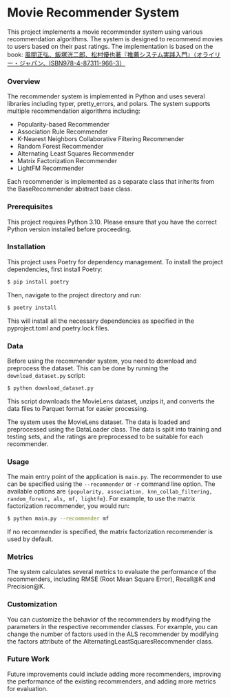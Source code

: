# Movie Recommender System

This project implements a movie recommender system using various recommendation algorithms. The system is designed to recommend movies to users based on their past ratings. The implementation is based on the book: [風間正弘、飯塚洸二郎、松村優也著『推薦システム実践入門』（オライリー・ジャパン、ISBN978-4-87311-966-3）](https://www.oreilly.co.jp/books/9784873119663/)

### Overview

The recommender system is implemented in Python and uses several libraries including typer, pretty_errors, and polars. The system supports multiple recommendation algorithms including:

- Popularity-based Recommender
- Association Rule Recommender
- K-Nearest Neighbors Collaborative Filtering Recommender
- Random Forest Recommender
- Alternating Least Squares Recommender
- Matrix Factorization Recommender
- LightFM Recommender

Each recommender is implemented as a separate class that inherits from the BaseRecommender abstract base class.

### Prerequisites

This project requires Python 3.10. Please ensure that you have the correct Python version installed before proceeding.

### Installation

This project uses Poetry for dependency management. To install the project dependencies, first install Poetry:

```sh
$ pip install poetry
```

Then, navigate to the project directory and run:

```sh
$ poetry install
```

This will install all the necessary dependencies as specified in the pyproject.toml and poetry.lock files.

### Data

Before using the recommender system, you need to download and preprocess the dataset. This can be done by running the `download_dataset.py` script:

```sh
$ python download_dataset.py
```

This script downloads the MovieLens dataset, unzips it, and converts the data files to Parquet format for easier processing.

The system uses the MovieLens dataset. The data is loaded and preprocessed using the DataLoader class. The data is split into training and testing sets, and the ratings are preprocessed to be suitable for each recommender.

### Usage

The main entry point of the application is `main.py`. The recommender to use can be specified using the `--recommender` or `-r` command line option. The available options are `{popularity, association, knn_collab_filtering, random_forest, als, mf, lightfm}`. For example, to use the matrix factorization recommender, you would run:

```sh
$ python main.py --recommender mf
```

If no recommender is specified, the matrix factorization recommender is used by default.

### Metrics

The system calculates several metrics to evaluate the performance of the recommenders, including RMSE (Root Mean Square Error), Recall@K and Precision@K.

### Customization

You can customize the behavior of the recommenders by modifying the parameters in the respective recommender classes. For example, you can change the number of factors used in the ALS recommender by modifying the factors attribute of the AlternatingLeastSquaresRecommender class.

### Future Work

Future improvements could include adding more recommenders, improving the performance of the existing recommenders, and adding more metrics for evaluation.

